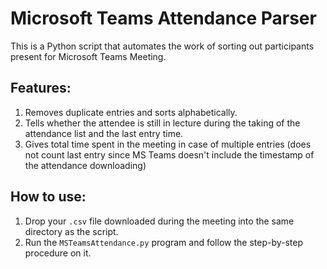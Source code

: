 
# Microsoft Teams Attendance Parser
This is a Python script that automates the work of sorting out participants present for Microsoft Teams Meeting.

## Features:
1. Removes duplicate entries and sorts alphabetically.
2. Tells whether the attendee is still in lecture during the taking of the attendance list and the last entry time.
3. Gives total time spent in the meeting in case of multiple entries (does not count last entry since MS Teams doesn't include the timestamp of the attendance downloading)

## How to use:
1. Drop your `.csv` file downloaded during the meeting into the same directory as the script.
2. Run the `MSTeamsAttendance.py` program and follow the step-by-step procedure on it.
 

